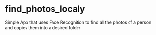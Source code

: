 # find_photos_localy
Simple App that uses Face Recognition to find all the photos of a person and copies them into a desired folder
